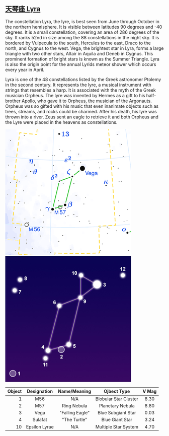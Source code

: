 ## [天琴座 Lyra](http://www.seasky.org/constellations/constellation-lyra.html)
The constellation Lyra, the lyre, is best seen from June through October in the northern hemisphere. It is visible between latitudes 90 degrees and -40 degrees. It is a small constellation, covering an area of 286 degrees of the sky. It ranks 52nd in size among the 88 constellations in the night sky. It is bordered by Vulpecula to the south, Hercules to the east, Draco to the north, and Cygnus to the west. Vega, the brightest star in Lyra, forms a large triangle with two other stars, Altair in Aquila and Deneb in Cygnus. This prominent formation of bright stars is known as the Summer Triangle. Lyra is also the origin point for the annual Lyrids meteor shower which occurs every year in April.

Lyra is one of the 48 constellations listed by the Greek astronomer Ptolemy in the second century. It represents the lyre, a musical instrument with strings that resembles a harp. It is associated with the myth of the Greek musician Orpheus. The lyre was invented by Hermes as a gift to his half-brother Apollo, who gave it to Orpheus, the musician of the Argonauts. Orpheus was so gifted with his music that even inanimate objects such as trees, streams, and rocks could be charmed. After his death, his lyre was thrown into a river. Zeus sent an eagle to retrieve it and both Orpheus and the Lyre were placed in the heavens as constellations.

![alt text](./img/lyra/lyra.01.png "leo")
![alt text](./img/lyra/lyra.02.jpg "leo")

|Object|Designation|Name/Meaning|Ojbect Type|V Mag|
---:|:---:|:---:|:---:|:---:
1|M56|N/A|Blobular Star Cluster|8.30
2|M57|Ring Nebula|Planetary Nebula|8.80
3|Vega|"Falling Eagle"|Blue Subgiant Star|0.03
4|Sulafat|"The Turtle"|Blue Giant Star|3.24
10|Epsilon Lyrae|N/A|Multiple Star System|4.70